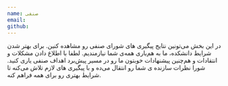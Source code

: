 ```yaml
---
name: صنفی
email: 
github:
---
```


در این بخش می‌تونین نتایج پیگیری های شورای صنفی رو مشاهده کنین. برای بهتر شدن شرایط دانشکده، ما به هم‌یاری همه‌ی شما نیازمندیم. لطفا با اطلاع دادن مشکلات و انتقادات و هم‌چنین پیشنهادات خوبتون ما رو در مسیر پیش‌برد اهداف صنفی یاری کنید. شورا نظرات سازنده ی شما رو انتقال می‌ده و با پیگیری های لازم تلاش می‌کنه تا شرایط بهتری رو برای همه فراهم کنه.